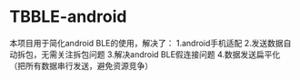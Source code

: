 # TBBLE-android
本项目用于简化android BLE的使用，解决了： 1.android手机适配 2.发送数据自动拆包，无需关注拆包问题 3.解决android BLE假连接问题 4.数据发送扁平化（把所有数据串行发送，避免资源竞争）
